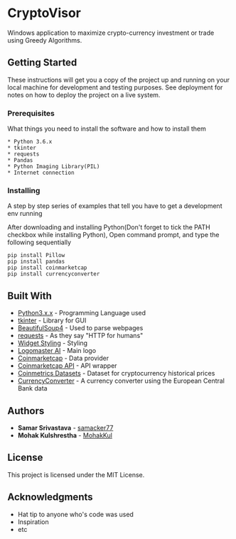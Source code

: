 # CryptoVisor 

Windows application to maximize crypto-currency investment or trade using Greedy Algorithms. 

## Getting Started

These instructions will get you a copy of the project up and running on your local machine for development and testing purposes. See deployment for notes on how to deploy the project on a live system.

### Prerequisites

What things you need to install the software and how to install them

```
* Python 3.6.x
* tkinter
* requests
* Pandas
* Python Imaging Library(PIL)
* Internet connection
```

### Installing

A step by step series of examples that tell you have to get a development env running

After downloading and installing Python(Don't forget to tick the PATH checkbox while installing Python),
Open command prompt, and type the following sequentially
```
pip install Pillow
pip install pandas
pip install coinmarketcap
pip install currencyconverter
```


## Built With

* [Python3.x.x](https://www.python.org/downloads/) - Programming Language used
* [tkinter](https://wiki.python.org/moin/TkInter) - Library for GUI
* [BeautifulSoup4](https://www.crummy.com/software/BeautifulSoup/bs4/doc/) - Used to parse webpages
* [requests](http://docs.python-requests.org/en/master/) - As they say "HTTP for humans"
* [Widget Styling](http://effbot.org/tkinterbook/tkinter-widget-styling.htm) - Styling
* [Logomaster AI](https://logomaster.ai/) - Main logo
* [Coinmarketcap](https://coinmarketcap.com/all/views/all/) - Data provider
* [Coinmarketcap API](https://pypi.python.org/pypi/coinmarketcap/) - API wrapper
* [Coinmetrics Datasets](https://coinmetrics.io/data-downloads/) - Dataset for cryptocurrency historical prices
* [CurrencyConverter](https://pypi.python.org/pypi/CurrencyConverter/0.5) - A currency converter using the European Central Bank data


## Authors

* **Samar Srivastava** - [samacker77](https://github.com/samacker77)
* **Mohak Kulshrestha** - [MohakKul](https://github.com/MohakKul)



## License

This project is licensed under the MIT License.

## Acknowledgments

* Hat tip to anyone who's code was used
* Inspiration
* etc

